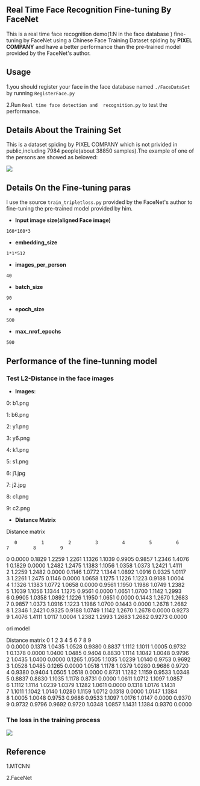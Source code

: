 Real Time Face Recognition Fine-tuning By FaceNet
---

This is a real time face recognition demo(1:N in the face database ) fine-tuning by FaceNet using a Chinese Face Training Dataset spiding by **PIXEL COMPANY** and have a better performance than the pre-trained model provided by the FaceNet's author. 

Usage
---
1.you should register your face in the face database named `./FaceDataSet` by running `RegisterFace.py`


2.Run `Real time face detection and  recognition.py` to test the performance.

Details About the Training Set 
-----

This is a dataset spiding by PIXEL COMPANY which is not privided in public,including 7984 people(about 38850 samples).The example of one of the persons are showed as belowed:

![](https://i.imgur.com/VFLeHmq.png)

Details On the Fine-tuning paras
---

I use the source `train_tripletloss.py` provided by the FaceNet's author to fine-tuning the pre-trained model provided by him.

- **Input image size(aligned Face image)**

 `160*160*3`

- **embedding_size**

 `1*1*512`

- **images_per_person**

 `40`

- **batch_size**

 `90`

- **epoch_size**

 `500`

- **max_nrof_epochs**

 `500`

Performance of the fine-tunning model
---

### Test L2-Distance in the face images ###

- **Images**:

0: b1.png

1: b6.png

2: y1.png

3: y6.png

4: k1.png

5: s1.png

6: j1.jpg

7: j2.jpg

8: c1.png

9: c2.png

- **Distance Matrix**

Distance matrix

       0         1         2         3         4         5         6         7         8         9     
0    0.0000    0.1829    1.2259    1.2261    1.1326    1.1039    0.9905    0.9857    1.2346    1.4076  
1    0.1829    0.0000    1.2482    1.2475    1.1383    1.1056    1.0358    1.0373    1.2421    1.4111  
2    1.2259    1.2482    0.0000    0.1146    1.0772    1.1344    1.0892    1.0916    0.9325    1.0117  
3    1.2261    1.2475    0.1146    0.0000    1.0658    1.1275    1.1226    1.1223    0.9188    1.0004  
4    1.1326    1.1383    1.0772    1.0658    0.0000    0.9561    1.1950    1.1986    1.0749    1.2382  
5    1.1039    1.1056    1.1344    1.1275    0.9561    0.0000    1.0651    1.0700    1.1142    1.2993  
6    0.9905    1.0358    1.0892    1.1226    1.1950    1.0651    0.0000    0.1443    1.2670    1.2683  
7    0.9857    1.0373    1.0916    1.1223    1.1986    1.0700    0.1443    0.0000    1.2678    1.2682  
8    1.2346    1.2421    0.9325    0.9188    1.0749    1.1142    1.2670    1.2678    0.0000    0.9273  
9    1.4076    1.4111    1.0117    1.0004    1.2382    1.2993    1.2683    1.2682    0.9273    0.0000  




ori model

Distance matrix
        0         1         2         3         4         5         6         7         8         9     
0    0.0000    0.1378    1.0435    1.0528    0.9380    0.8837    1.1112    1.1011    1.0005    0.9732  
1    0.1378    0.0000    1.0400    1.0485    0.9404    0.8830    1.1114    1.1042    1.0048    0.9796  
2    1.0435    1.0400    0.0000    0.1265    1.0505    1.1035    1.0239    1.0140    0.9753    0.9692  
3    1.0528    1.0485    0.1265    0.0000    1.0518    1.1178    1.0379    1.0280    0.9686    0.9720  
4    0.9380    0.9404    1.0505    1.0518    0.0000    0.8731    1.1282    1.1159    0.9533    1.0348  
5    0.8837    0.8830    1.1035    1.1178    0.8731    0.0000    1.0611    1.0712    1.1097    1.0857  
6    1.1112    1.1114    1.0239    1.0379    1.1282    1.0611    0.0000    0.1318    1.0176    1.1431  
7    1.1011    1.1042    1.0140    1.0280    1.1159    1.0712    0.1318    0.0000    1.0147    1.1384  
8    1.0005    1.0048    0.9753    0.9686    0.9533    1.1097    1.0176    1.0147    0.0000    0.9370  
9    0.9732    0.9796    0.9692    0.9720    1.0348    1.0857    1.1431    1.1384    0.9370    0.0000  





### The loss in the training process ###
![](https://i.imgur.com/944OaXb.png)

Reference
----

1.MTCNN

2.FaceNet